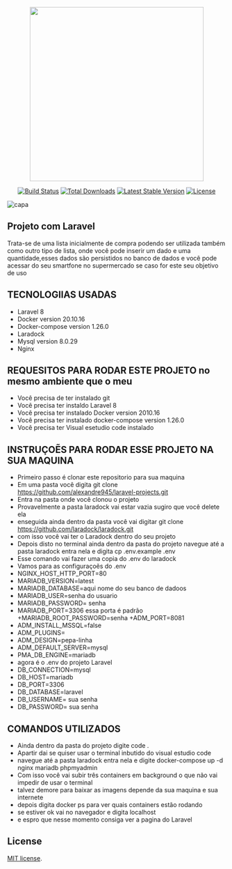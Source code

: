 <p align="center"><a href="https://laravel.com" target="_blank"><img src="https://raw.githubusercontent.com/laravel/art/master/logo-lockup/5%20SVG/2%20CMYK/1%20Full%20Color/laravel-logolockup-cmyk-red.svg" width="400"></a></p>

<p align="center">
<a href="https://travis-ci.org/laravel/framework"><img src="https://travis-ci.org/laravel/framework.svg" alt="Build Status"></a>
<a href="https://packagist.org/packages/laravel/framework"><img src="https://img.shields.io/packagist/dt/laravel/framework" alt="Total Downloads"></a>
<a href="https://packagist.org/packages/laravel/framework"><img src="https://img.shields.io/packagist/v/laravel/framework" alt="Latest Stable Version"></a>
<a href="https://packagist.org/packages/laravel/framework"><img src="https://img.shields.io/packagist/l/laravel/framework" alt="License"></a>
</p>

![capa](https://user-images.githubusercontent.com/69020659/170801974-33974a5a-2b80-49d7-a491-3786c2f0ad7b.png)
## Projeto com Laravel 

Trata-se de uma lista inicialmente de compra podendo ser utilizada também como outro tipo de lista,
onde você pode inserir um dado e uma quantidade,esses dados são persistidos no banco de dados e você
pode acessar do seu smartfone no supermercado se caso for este seu objetivo de uso 

## TECNOLOGIIAS USADAS
+ Laravel 8
+ Docker version 20.10.16
+ Docker-compose version 1.26.0
+ Laradock
+ Mysql version  8.0.29
+ Nginx
## REQUESITOS PARA RODAR ESTE PROJETO no mesmo ambiente que o meu

+ Você precisa de ter instalado git
+ Você precisa ter instaldo Laravel 8
+ Você precisa ter instalado Docker version 2010.16
+ Você precisa ter instalado docker-compose version 1.26.0
+ Você precisa ter Visual esetudio code instalado

## INSTRUÇOẼS PARA RODAR ESSE PROJETO NA SUA MAQUINA

+ Primeiro passo é clonar este repositorio para sua maquina
+ Em uma pasta você digita git clone https://github.com/alexandre945/laravel-projects.git
+ Entra na pasta onde você clonou o projeto 
+ Provavelmente a pasta laradock vai estar vazia sugiro que você delete ela 
+ enseguida ainda dentro da pasta você vai digitar git clone https://github.com/laradock/laradock.git
+ com isso você vai ter o Laradock dentro do seu projeto
+ Depois disto no terminal ainda dentro da pasta do projeto navegue até a pasta laradock entra nela e  digita cp .env.example .env
+ Esse comando vai fazer uma copia do .env do laradock
+ Vamos para as configuraçoẽs do .env 
+ NGINX_HOST_HTTP_PORT=80
+ MARIADB_VERSION=latest
+ MARIADB_DATABASE=aqui nome do  seu banco de dadoos 
+ MARIADB_USER=senha do usuario
+ MARIADB_PASSWORD= senha
+ MARIADB_PORT=3306 essa porta é padrão 
+MARIADB_ROOT_PASSWORD=senha
+ADM_PORT=8081
+ ADM_INSTALL_MSSQL=false
+ ADM_PLUGINS=
+ ADM_DESIGN=pepa-linha
+ ADM_DEFAULT_SERVER=mysql
+ PMA_DB_ENGINE=mariadb
+ agora é o .env do projeto Laravel
+ DB_CONNECTION=mysql
+ DB_HOST=mariadb
+ DB_PORT=3306
+ DB_DATABASE=laravel
+ DB_USERNAME= sua senha
+ DB_PASSWORD= sua senha

## COMANDOS UTILIZADOS

+ Ainda dentro da pasta do projeto digite code .
+ Apartir dai se quiser usar o terminal inbutido do visual estudio code
+ navegue até a pasta laradock entra nela e digite docker-compose up -d nginx mariadb phpmyadmin
+ Com isso você vai subir três containers em background o que não vai impedir de usar o terminal
+ talvez demore para baixar as imagens depende da sua maquina e sua internete 
+ depois digita docker ps para ver quais containers estão rodando
+ se estiver ok vai no navegador e digita localhost
+ e espro que nesse momento consiga ver a pagina do Laravel


## License

 [MIT license](https://opensource.org/licenses/MIT).
